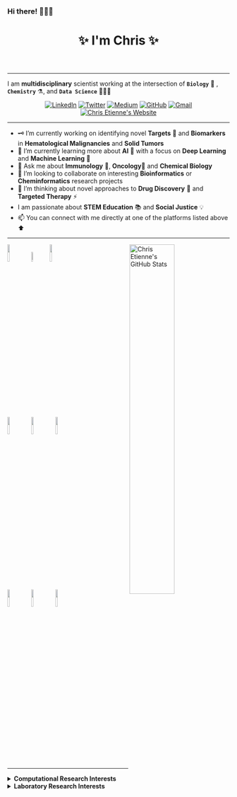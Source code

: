 <!--
**cetienn01/cetienn01** is a  _special_  repository because its `README.md` (this file) appears on your GitHub profile.
-->
### Hi there! 🙋🏿‍♂️

<!-- Introduction/Summary Section -->
<header>
  <h1 align = center>✨ I'm Chris ✨</h1>
</header>

<hr>

I am **multidisciplinary** scientist working at the intersection of **`Biology`** 🧫 , **`Chemistry`** ⚗️, and **`Data Science`** 👨🏿‍💻

<!--
- website to create badge : https://shields.io/
- very nice tutorial to create badge : https://medium.com/@therafamartins/make-your-customized-badges-in-a-few-minutes-18e75475e271
-->

<p align="center">
  <a href="https://www.linkedin.com/in/christian-etienne/"><img src="http://img.shields.io/badge/LinkedIn-blue?style=flat&logo=linkedin" alt="LinkedIn"></a>
  <a href="https://twitter.com/iamchrisetienne"><img src="https://img.shields.io/twitter/url?label=Twitter&style=social&url=https%3A%2F%2Ftwitter.com%2Fiamchrisetienne" alt="Twitter"></a>
  <a href="https://medium.com/@cetienn01"><img src="https://img.shields.io/badge/Medium-black?style=flatl&logo=medium" alt="Medium"></a>
  <a href="https://github.com/cetienn01"><img src="https://img.shields.io/badge/GitHub-000?style=flat&logo=Github&labelColor=white&logoColor=Black" alt="GitHub"></a>
  <a href="mailto:cetienn01@gmail.com"><img src="https://img.shields.io/badge/Gmail-red?style=flat&logo=Gmail&labelColor=white&link=mailto:cetienn01@gmail.com" alt="Gmail"></a>
  <a href="https://cetienn01.github.io/"><img src="https://img.icons8.com/doodle/30/000000/internet--v1.png" alt="Chris Etienne's Website"></a>
</p>
<hr>

<!-- Activities/Interests Section -->
- 🗝 I’m currently working on identifying novel **Targets** 🎯 and **Biomarkers** in **Hematological Malignancies** and **Solid Tumors**
- 🔭 I’m currently learning more about **AI** 🚀 with a focus on **Deep Learning** and **Machine Learning** 🤖
- 💭 Ask me about **Immunology** 🧬, **Oncology**🔬 and **Chemical Biology**
- 🤝 I’m looking to collaborate on interesting **Bioinformatics** or **Cheminformatics** research projects
- 🤔 I’m thinking about novel approaches to **Drug Discovery** 💊 and **Targeted Therapy** ⚡
- I am passionate about **STEM Education** 📚 and **Social Justice** 💡
- 📫  You can connect with me directly at one of the platforms listed above ⬆️

<!--
[![LinkedIn](http://img.shields.io/badge/LinkedIn-blue?style=flat&logo=linkedin)](https://www.linkedin.com/in/christian-etienne/)
[![Medium](https://img.shields.io/badge/Medium-black?style=flatl&logo=medium)](https://medium.com/@cetienn01)
[![Gmail](https://img.shields.io/badge/Gmail-red?style=flat&logo=Gmail&labelColor=white&link=mailto:cetienn01@gmail.com)](mailto:cetienn01@gmail.com)
[![GitHub](https://img.shields.io/badge/GitHub-000?style=flat&logo=Github&labelColor=white&logoColor=Black)](https://github.com/cetienn01)
-->

<hr>

<p>
  <a href="https://github-readme-stats.vercel.app/api?username=cetienn01&show_icons=true&theme=nightowl&count_private=true">
     <img width="45%" align="right" alt="Chris Etienne's GitHub Stats" src="https://github-readme-stats.vercel.app/api?username=cetienn01&show_icons=true&theme=nightowl&count_private=true" />
  </a>
  
  <!-- Programming Languages and Computational tools.
  **Be careful with the alignment.**
  You can use these sites to get logos: https://www.vectorlogo.zone or https://simpleicons.org/
  -->
  
  <code><img width="10%" src="https://www.vectorlogo.zone/logos/python/python-ar21.svg"></code>
  <code><img width="7.5%" src="https://www.vectorlogo.zone/logos/r-project/r-project-official.svg"></code>
  <code><img width="10%" src="https://www.vectorlogo.zone/logos/jupyter/jupyter-ar21.svg"></code>
  <br />
  <code><img width="10%" src="https://www.vectorlogo.zone/logos/gnu_bash/gnu_bash-ar21.svg"></code>
  <code><img width="10%" src="https://www.vectorlogo.zone/logos/git-scm/git-scm-ar21.svg"></code>
  <code><img width="10%" src="https://www.vectorlogo.zone/logos/atom_io/atom_io-ar21.svg"></code>
  <br />
  <code><img width="10%" src="https://www.vectorlogo.zone/logos/pytorch/pytorch-ar21.svg"></code>
  <code><img width="10%" src="https://www.vectorlogo.zone/logos/tensorflow/tensorflow-ar21.svg"></code>
  <code><img width="10%" src="https://www.vectorlogo.zone/logos/amazon_aws/amazon_aws-ar21.svg"></code>
</p>

<hr>

<!-- Work / Research Section -->
<details>
  <summary><strong>Computational Research Interests</strong></summary>
  <br>
  
  - developing novel bioinformatics tools to investigate high-throughput genomics data to understand the mechanisms of diseases, with a particular interest in cancer
  - applying computational methods to study biological processes such as protein-protein interaction and protein-ligand binding to design the next generation of cell permeable and orally bioavailable macrocyclic drugs.
  - implementing machine learning algorithms to support classification and prediction of clinical outcomes using molecular features
  <br>
</details>

<details>
  <summary><strong>Laboratory Research Interests</strong></summary>
  <br>
  
  - application of genome engineering techniques and high-throughput genetic screening methods to identify biological functions of unknown genes and novel drug targets in the context of ImmunoTherapy. 
  - assay development and tool generation to dissect immune surveillance mechanisms and T cell signaling, and validate new immunotherapy drugs 
  - ...
  <br>
</details>
